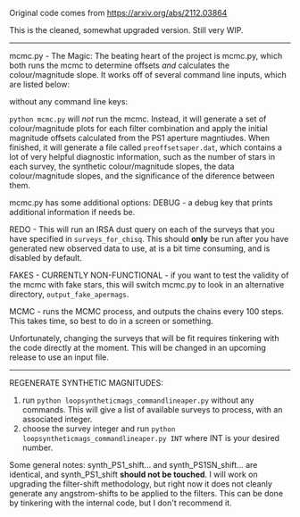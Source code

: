 Original code comes from https://arxiv.org/abs/2112.03864

This is the cleaned, somewhat upgraded version. Still very WIP.

--------------------------

mcmc.py - The Magic:
The beating heart of the project is mcmc.py, which both runs the mcmc to determine offsets _and_ calculates the colour/magnitude slope. It works off of several command line inputs, which are listed below:

without any command line keys:

`python mcmc.py` will _not_ run the mcmc. Instead, it will generate a set of colour/magnitude plots for each filter combination and apply the initial magnitude offsets calculated from the PS1 aperture magntiudes. When finished, it will generate a file called `preoffsetsaper.dat`, which contains a lot of very helpful diagnostic information, such as the number of stars in each survey, the synthetic colour/magnitude slopes, the data colour/magnitude slopes, and the significance of the diference between them. 

mcmc.py has some additional options:
DEBUG - a debug key that prints additional information if needs be.

REDO - This will run an IRSA dust query on each of the surveys that you have specified in `surveys_for_chisq`. This should **only** be run after you have generated new observed data to use, at is a bit time consuming, and is disabled by default.

FAKES - CURRENTLY NON-FUNCTIONAL - if you want to test the validity of the mcmc with fake stars, this will switch mcmc.py to look in an alternative directory, `output_fake_apermags`.

MCMC - runs the MCMC process, and outputs the chains every 100 steps. This takes time, so best to do in a screen or something. 


Unfortunately, changing the surveys that will be fit requires tinkering with the code directly at the moment. This will be changed in an upcoming release to use an input file. 

-------------------------------------

REGENERATE SYNTHETIC MAGNITUDES:
1. run `python loopsyntheticmags_commandlineaper.py` without any commands. This will give a list of available surveys to process, with an associated integer.
2. choose the survey integer and run `python loopsyntheticmags_commandlineaper.py INT` where INT is your desired number.

Some general notes: 
synth_PS1_shift... and synth_PS1SN_shift... are identical, and synth_PS1_shift **should not be touched**. 
I will work on upgrading the filter-shift methodology, but right now it does not cleanly generate any angstrom-shifts to be applied to the filters. This can be done by tinkering with the internal code, but I don't recommend it. 

